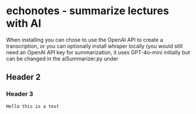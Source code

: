 # echonotes - summarize lectures with AI

When installing you can chose to use the OpenAI API to create a transcription, or you can optionally install whisper locally (you would still need an OpenAI API key for summarization, it uses GPT-4o-mini initially but can be changed in the aiSummarizer.py under 

## Header 2
### Header 3

`Hello this is a test`
